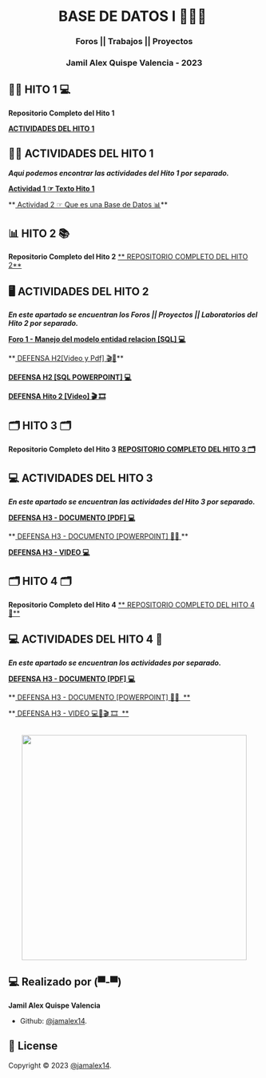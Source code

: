 <h1 align="center">  BASE DE DATOS I 👨🏽‍💻​ ​</h1>
<h3 align="center">Foros || Trabajos || Proyectos   </h3>
<h3 align="center">Jamil Alex Quispe Valencia - 2023   </h3>

##  👨‍💼 HITO 1 💻

**Repositorio Completo del Hito 1**

<A href="https://github.com/jamalex14/BASE-DE-DATOS-1/tree/main/HITO%201"> **ACTIVIDADES DEL HITO 1**  </A>


## 👨‍💻 ACTIVIDADES DEL HITO 1

***Aqui podemos encontrar las actividades del Hito 1 por separado.***


**<A href="https://github.com/jamalex14/BASE-DE-DATOS-1/blob/main/HITO%201/HITO%201.txt"> Actividad 1 ☞ Texto Hito 1 </A>**
<p> **<A href="https://github.com/jamalex14/BASE-DE-DATOS-1/blob/main/HITO%201/QUE_ES_UNA_BASE_DE_DATOS.docx"> Actividad 2 ☞ Que es una Base de Datos  📊​</A>**
</p>


## 📊  HITO 2 📚

**Repositorio Completo del Hito 2**
<A href="https://github.com/jamalex14/BASE-DE-DATOS-1/tree/main/HITO%202"> 
** REPOSITORIO COMPLETO DEL HITO 2**  </A>

## ​🖥️​ ACTIVIDADES DEL HITO 2

***En este apartado se encuentran los Foros || Proyectos || Laboratorios del Hito 2 por separado.***


**<A href="https://github.com/jamalex14/BASE-DE-DATOS-1/blob/main/HITO%202/Manejo%20del%20Modelo%20entidad%20relacion%20ER..docx"> Foro 1 - Manejo del modelo entidad relacion [SQL] 💻 </A>**
<p> **<A href="https://github.com/jamalex14/BASE-DE-DATOS-1/blob/main/HITO%202/Tarea%20H2..pdf"> DEFENSA H2[Video y Pdf] 🎬​📙​</A>**

**<A href="https://github.com/jamalex14/BASE-DE-DATOS-1/blob/main/HITO%202/Tarea%20H2.pptx">DEFENSA H2 [SQL POWERPOINT] 💻</A>**

**<A href="https://github.com/jamalex14/BASE-DE-DATOS-1/blob/main/HITO%202/video.txt">DEFENSA Hito 2  [Video] ​​🎬 🎞️​</A>**
</p>


## 🗂️​ HITO 3 🗂️​

**Repositorio Completo del Hito 3**
<A href="https://github.com/jamalex14/BASE-DE-DATOS-1/tree/main/HITO%203"> **REPOSITORIO COMPLETO DEL HITO 3 🗂️​**  </A>

## ​💻​​ ACTIVIDADES DEL HITO 3

***En este apartado se encuentran las actividades del Hito 3 por separado.***


**<A href="https://github.com/jamalex14/BASE-DE-DATOS-1/blob/main/HITO%203/TAREA%20H3.pdf"> DEFENSA H3 - DOCUMENTO  [PDF] 💻 </A>**
<p> **<A href="https://github.com/jamalex14/BASE-DE-DATOS-1/blob/main/HITO%203/TAREA%20H3.pptx"> DEFENSA H3 - DOCUMENTO  [POWERPOINT] 👨‍💻 </A>**

**<A href="https://github.com/jamalex14/BASE-DE-DATOS-1/blob/main/HITO%203/VIDEO.txt"> DEFENSA H3 - VIDEO 💻</A>**


##  🗂️​ HITO 4 🗂️ 

**Repositorio Completo del Hito 4**
<A href="https://github.com/jamalex14/BASE-DE-DATOS-1/tree/main/HITO%204"> ** REPOSITORIO COMPLETO DEL HITO 4 🤖​**  </A>

## ​💻​​ ACTIVIDADES DEL HITO 4 🤖

***En este apartado se encuentran los actividades por separado.***


**<A href="https://github.com/jamalex14/BASE-DE-DATOS-1/blob/main/HITO%204/TAREA%20H4.pdf"> DEFENSA H3 - DOCUMENTO  [PDF] 💻 </A>**
<p> **<A href="https://github.com/jamalex14/BASE-DE-DATOS-1/blob/main/HITO%204/TAREA%20H4.pptx"> DEFENSA H3 - DOCUMENTO  [POWERPOINT] 👨‍💻 ​ **</A>

**<A href="https://github.com/jamalex14/BASE-DE-DATOS-1/blob/main/HITO%204/Video%20(1).txt"> DEFENSA H3 - VIDEO 💻📙​🎬 🎞️​ ​ **</A>


## 
<p align="center">
    <img img src="https://www.google.com/url?sa=i&url=https%3A%2F%2Fwww.pinterest.com%2Fpin%2F596023331927115577%2F&psig=AOvVaw0p0QYBmi1amge0o78SnYe6&ust=1702411935615000&source=images&cd=vfe&opi=89978449&ved=0CBEQjRxqFwoTCKj2_e6YiIMDFQAAAAAdAAAAABAD" width="450">
	
</p>


## 💻 Realizado por (▀-▀)

**Jamil Alex Quispe Valencia**
- Github: [@jamalex14](https://github.com/jamalex14).

## 📝 License

Copyright © 2023 [@jamalex14](https://github.com/jamalex14).
